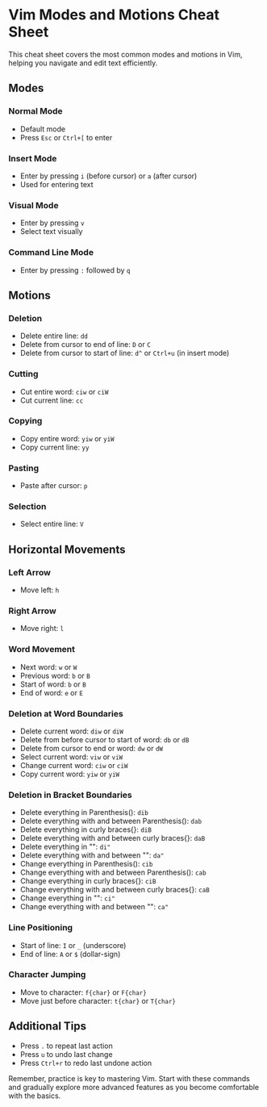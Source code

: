 # Vim Modes and Motions Cheat Sheet

This cheat sheet covers the most common modes and motions in Vim, helping you navigate and edit text efficiently.

## Modes

### Normal Mode
- Default mode
- Press `Esc` or `Ctrl+[` to enter

### Insert Mode
- Enter by pressing `i` (before cursor) or `a` (after cursor)
- Used for entering text

### Visual Mode
- Enter by pressing `v`
- Select text visually

### Command Line Mode
- Enter by pressing `:` followed by `q`

## Motions

### Deletion
- Delete entire line: `dd`
- Delete from cursor to end of line: `D` or `C`
- Delete from cursor to start of line: `d^` or `Ctrl+u` (in insert mode)

### Cutting
- Cut entire word: `ciw` or `ciW`
- Cut current line: `cc`

### Copying
- Copy entire word: `yiw` or `yiW`
- Copy current line: `yy`

### Pasting
- Paste after cursor: `p`

### Selection
- Select entire line: `V`

## Horizontal Movements

### Left Arrow
- Move left: `h`

### Right Arrow
- Move right: `l`

### Word Movement
- Next word: `w` or `W`
- Previous word: `b` or `B`
- Start of word: `b` or `B`
- End of word: `e` or `E`

### Deletion at Word Boundaries
- Delete current word: `diw` or `diW`
- Delete from before cursor to start of word: `db` or `dB`
- Delete from cursor to end or word: `dw` or `dW`
- Select current word: `viw` or `viW`
- Change current word: `ciw` or `ciW`
- Copy current word: `yiw` or `yiW`

### Deletion in Bracket Boundaries
- Delete everything in Parenthesis(): `dib`
- Delete everything with and between Parenthesis(): `dab`
- Delete everything in curly braces{}: `diB`
- Delete everything with and between curly braces{}: `daB`
- Delete everything in "": `di"`
- Delete everything with and between "": `da"`
- Change everything in Parenthesis(): `cib`
- Change everything with and between Parenthesis(): `cab`
- Change everything in curly braces{}: `ciB`
- Change everything with and between curly braces{}: `caB`
- Change everything in "": `ci"`
- Change everything with and between "": `ca"`

### Line Positioning
- Start of line: `I` or `_` (underscore)
- End of line: `A` or `$` (dollar-sign)

### Character Jumping
- Move to character: `f{char}` or `F{char}`
- Move just before character: `t{char}` or `T{char}`

## Additional Tips

- Press `.` to repeat last action
- Press `u` to undo last change
- Press `Ctrl+r` to redo last undone action

Remember, practice is key to mastering Vim. Start with these commands and gradually explore more advanced features as you become comfortable with the basics.
